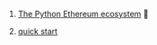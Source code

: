 1. [The Python Ethereum ecosystem](https://medium.com/@pipermerriam/the-python-ethereum-ecosystem-101bd9ba4de7) :rocket:

2. [quick start](http://candidtim.github.io/ethereum/2016/03/24/ethereum-quick-start.html)
